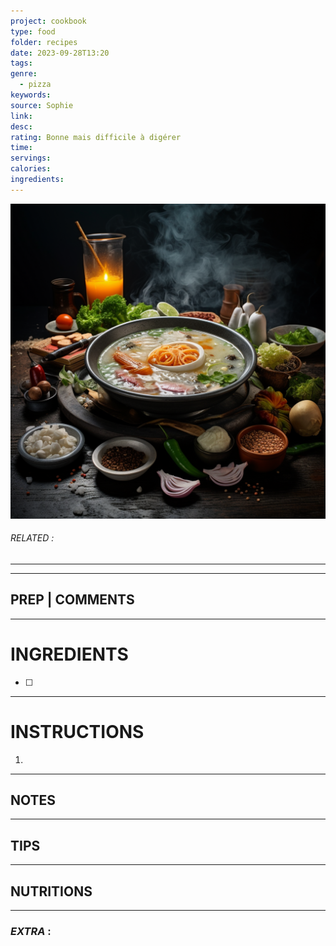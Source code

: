 ```yaml
---
project: cookbook
type: food
folder: recipes
date: 2023-09-28T13:20
tags: 
genre:
  - pizza
keywords: 
source: Sophie
link: 
desc: 
rating: Bonne mais difficile à digérer
time: 
servings: 
calories: 
ingredients:
---
```


![IMAGE](_default.png)

###### *RELATED* : 
---


---
## PREP | COMMENTS



---
# INGREDIENTS

- [ ] 

---
# INSTRUCTIONS

1. 

---
## NOTES



---
## TIPS



---
## NUTRITIONS



---
### *EXTRA* :



